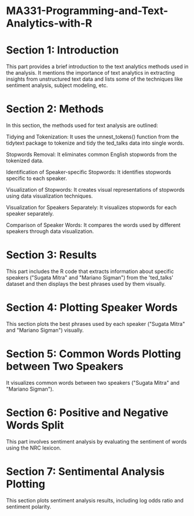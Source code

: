 # MA331-Programming-and-Text-Analytics-with-R

# Section 1: Introduction

This part provides a brief introduction to the text analytics methods used in the analysis. It mentions the importance of text analytics in extracting insights from unstructured text data and lists some of the techniques like sentiment analysis, subject modeling, etc.

# Section 2: Methods

In this section, the methods used for text analysis are outlined:

Tidying and Tokenization: It uses the unnest_tokens() function from the tidytext package to tokenize and tidy the ted_talks data into single words.

Stopwords Removal: It eliminates common English stopwords from the tokenized data.

Identification of Speaker-specific Stopwords: It identifies stopwords specific to each speaker.

Visualization of Stopwords: It creates visual representations of stopwords using data visualization techniques.

Visualization for Speakers Separately: It visualizes stopwords for each speaker separately.

Comparison of Speaker Words: It compares the words used by different speakers through data visualization.

# Section 3: Results

This part includes the R code that extracts information about specific speakers ("Sugata Mitra" and "Mariano Sigman") from the 'ted_talks' dataset and then displays the best phrases used by them visually.

# Section 4: Plotting Speaker Words

This section plots the best phrases used by each speaker ("Sugata Mitra" and "Mariano Sigman") visually.

# Section 5: Common Words Plotting between Two Speakers

It visualizes common words between two speakers ("Sugata Mitra" and "Mariano Sigman").

# Section 6: Positive and Negative Words Split

This part involves sentiment analysis by evaluating the sentiment of words using the NRC lexicon.

# Section 7: Sentimental Analysis Plotting

This section plots sentiment analysis results, including log odds ratio and sentiment polarity.
